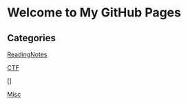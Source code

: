 # Welcome to My GitHub Pages

## Categories

[ReadingNotes](https://)

[CTF](https://)

[]

[Misc](https://pineappleinncu.github.io/PineApple-sPage/Misc)


